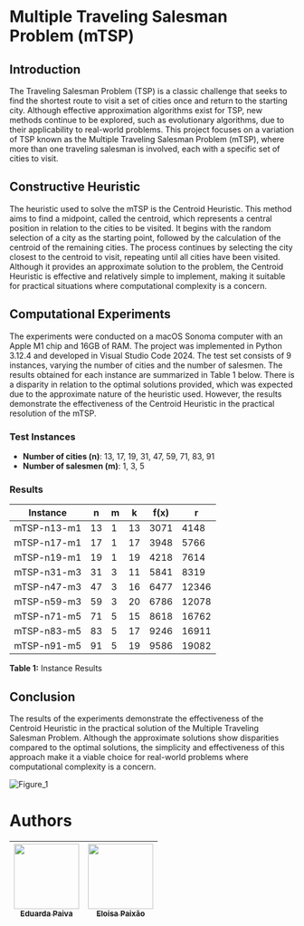 # Multiple Traveling Salesman Problem (mTSP)

## Introduction
The Traveling Salesman Problem (TSP) is a classic challenge that seeks to find the shortest route to visit a set of cities once and return to the starting city. Although effective approximation algorithms exist for TSP, new methods continue to be explored, such as evolutionary algorithms, due to their applicability to real-world problems. This project focuses on a variation of TSP known as the Multiple Traveling Salesman Problem (mTSP), where more than one traveling salesman is involved, each with a specific set of cities to visit.

## Constructive Heuristic
The heuristic used to solve the mTSP is the Centroid Heuristic. This method aims to find a midpoint, called the centroid, which represents a central position in relation to the cities to be visited. It begins with the random selection of a city as the starting point, followed by the calculation of the centroid of the remaining cities. The process continues by selecting the city closest to the centroid to visit, repeating until all cities have been visited. Although it provides an approximate solution to the problem, the Centroid Heuristic is effective and relatively simple to implement, making it suitable for practical situations where computational complexity is a concern.

## Computational Experiments
The experiments were conducted on a macOS Sonoma computer with an Apple M1 chip and 16GB of RAM. The project was implemented in Python 3.12.4 and developed in Visual Studio Code 2024. The test set consists of 9 instances, varying the number of cities and the number of salesmen. The results obtained for each instance are summarized in Table 1 below. There is a disparity in relation to the optimal solutions provided, which was expected due to the approximate nature of the heuristic used. However, the results demonstrate the effectiveness of the Centroid Heuristic in the practical resolution of the mTSP.

### Test Instances
- **Number of cities (n)**: 13, 17, 19, 31, 47, 59, 71, 83, 91
- **Number of salesmen (m)**: 1, 3, 5


### Results
| Instance       | n   | m   | k  | f(x) | r    |
|----------------|-----|-----|----|------|------|
| mTSP-n13-m1    | 13  | 1   | 13 | 3071 | 4148 |
| mTSP-n17-m1    | 17  | 1   | 17 | 3948 | 5766 |
| mTSP-n19-m1    | 19  | 1   | 19 | 4218 | 7614 |
| mTSP-n31-m3    | 31  | 3   | 11 | 5841 | 8319 |
| mTSP-n47-m3    | 47  | 3   | 16 | 6477 | 12346|
| mTSP-n59-m3    | 59  | 3   | 20 | 6786 | 12078|
| mTSP-n71-m5    | 71  | 5   | 15 | 8618 | 16762|
| mTSP-n83-m5    | 83  | 5   | 17 | 9246 | 16911|
| mTSP-n91-m5    | 91  | 5   | 19 | 9586 | 19082|

**Table 1:** Instance Results

## Conclusion
The results of the experiments demonstrate the effectiveness of the Centroid Heuristic in the practical solution of the Multiple Traveling Salesman Problem. Although the approximate solutions show disparities compared to the optimal solutions, the simplicity and effectiveness of this approach make it a viable choice for real-world problems where computational complexity is a concern.

![Figure_1](https://github.com/PaivaEduarda/Multiples_Travelling_Salesman/assets/114159027/b741fb93-0e09-4ad2-894e-c2e331b96ecf)



# Authors

| [<img loading="lazy" src="https://avatars.githubusercontent.com/u/114159027?v=4" width=115><br><sub>Eduarda Paiva</sub>](https://github.com/PaivaEduarda) | [<img loading="lazy" src="https://avatars.githubusercontent.com/u/114162946?v=4" width=115><br><sub>Eloisa Paixão</sub>](https://github.com/eloisapaixao) | 
| :---: | :---: |

